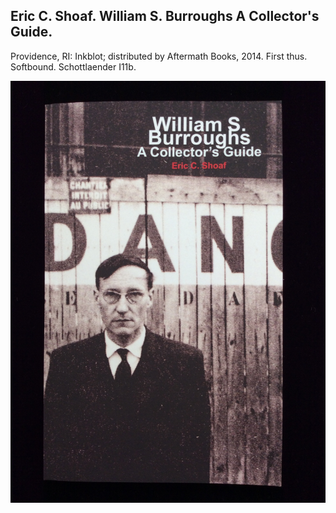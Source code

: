 ## Eric C. Shoaf. William S. Burroughs A Collector's Guide.

Providence, RI: Inkblot; distributed by Aftermath Books, 2014. First thus. Softbound. Schottlaender I11b.

![William S. Burroughs A Collector's Guide](../assets/images/william-s-burroughs-a-collect-1.jpg)
